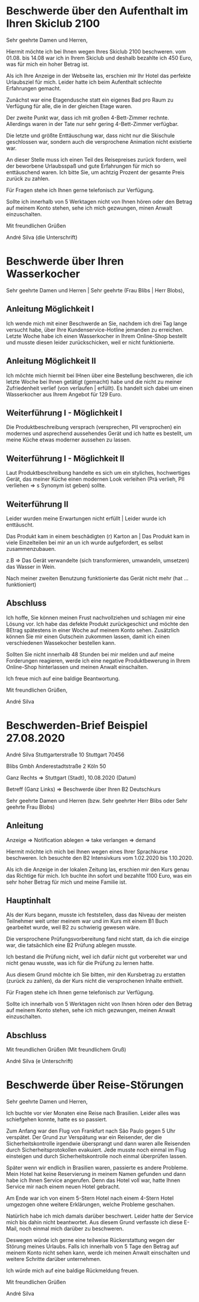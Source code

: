 # Beschwerde über den Aufenthalt im Ihren Skiclub 2100

Sehr geehrte Damen und Herren,

Hiermit möchte ich bei Ihnen wegen Ihres Skiclub 2100 beschweren. vom 01.08. bis 14.08 war ich in Ihrem Skiclub und deshalb bezahlte ich 450 Euro, was für mich ein hoher Betrag ist.

Als ich Ihre Anzeige in der Webseite las, erschien mir Ihr Hotel das perfekte Urlaubsziel für mich. Leider hatte ich beim Aufenthalt schlechte Erfahrungen gemacht. 

Zunächst war eine Etagendusche statt ein eigenes Bad pro Raum zu Verfügung für alle, die in der gleichen Etage waren. 

Der zweite Punkt war, dass ich mit großen 4-Bett-Zimmer rechnte. Allerdings waren in der Tate nur sehr gering 4-Bett-Zimmer verfügbar.

Die letzte und größte Enttäuschung war, dass nicht nur die Skischule geschlossen war, sondern auch die versprochene Animation nicht existierte war. 

An dieser Stelle muss ich einen Teil des Reisepreises zurück fordern, weil der beworbene Urlaubsspaß und gute Erfahrungen für mich so enttäuschend waren. Ich bitte Sie, um achtzig Prozent der gesamte Preis zurück zu zahlen.

Für Fragen stehe ich Ihnen gerne telefonisch zur Verfügung.

Sollte ich innerhalb von 5 Werktagen nicht von Ihnen hören oder den Betrag auf meinem Konto stehen, sehe ich mich gezwungen, minen Anwalt einzuschalten.

Mit freundlichen Grüßen

André Silva
(die Unterschrift)

# Beschwerde über Ihren Wasserkocher

Sehr geehrte Damen und Herren | Sehr geehrte (Frau Blibs | Herr Blobs),

## Anleitung Möglichkeit I

Ich wende mich mit einer Beschwerde an Sie, nachdem ich drei Tag lange versucht habe, über Ihre Kundenservice-Hotline jemanden zu erreichen. Letzte Woche habe ich einen Wasserkocher in Ihrem Online-Shop bestellt und musste diesen leider zurückschicken, weil er nicht funktionierte.

## Anleitung Möglichkeit II

Ich möchte mich hiermit bei IHnen über eine Bestellung beschweren, die ich letzte Woche bei Ihnen getätigt (gemacht) habe und die nicht zu meiner Zufriedenheit verlief (von verlaufen | erfüllt). Es handelt sich dabei um einen Wasserkocher aus Ihrem Angebot für 129 Euro.

## Weiterführung I - Möglichkeit I 

Die Produktbeschreibung versprach (versprechen, PII versprochen) ein modernes und asprechend aussehendes Gerät und ich hatte es bestellt, um meine Küche etwas moderner aussehen zu lassen. 

## Weiterführung I - Möglichkeit II

Laut Produktbeschreibung handelte es sich um ein styliches, hochwertiges Gerät, das meiner Küche einen modernen Look verleihen (Prä verlieh, PII verliehen => s Synonym ist geben) sollte. 

## Weiterführung II 
Leider wurden meine Erwartungen nicht erfüllt | Leider wurde ich enttäuscht.

Das Produkt kam in einem beschädigten (r) Karton an | Das Produkt kam in viele Einzelteilen bei mir an un ich wurde aufgefordert, es selbst zusammenzubauen.

z.B => Das Gerät verwandelte (sich transformieren, umwandeln, umsetzen) das Wasser in Wein.

Nach meiner zweiten Benutzung funktionierte das Gerät nicht mehr (hat ... funktioniert) 

## Abschluss

Ich hoffe, Sie können meinen Frust nachvollziehen und schlagen mir eine Lösung vor. Ich habe das defekte Produkt zurückgeschict und möchte den BEtrag spätestens in einer Woche auf meinem Konto sehen. Zusätzlich können Sie mir einen Gutschein zukommen lassen, damit ich einen verschiedenen Wassekocher bestellen kann.

Sollten Sie nicht innerhalb 48 Stunden bei mir melden und auf meine Forderungen reagieren, werde ich eine negative Produktbewerung in Ihrem Online-Shop hinterlassen und meinen Anwalt einschalten.

Ich freue mich auf eine baldige Beantwortung.

Mit freundlichen Grüßen,

André Silva

# Beschwerden-Brief Beispiel 27.08.2020

André Silva
Stuttgarterstraße 10
Stuttgart
70456

Blibs Gmbh
Anderestadtstraße 2
Köln
50

Ganz Rechts => Stuttgart (Stadt), 10.08.2020 (Datum)

Betreff (Ganz Links) => Beschwerde über Ihren B2 Deutschkurs

Sehr geehrte Damen und Herren (bzw. Sehr geehrter Herr Blibs oder Sehr geehrte Frau Blobs)

## Anleitung ##

Anzeige => Notification
ablegen => take
verlangen => demand

Hiermit möchte ich mich bei Ihnen wegen eines Ihrer Sprachkurse beschweren. Ich besuchte den B2 Intensivkurs vom 1.02.2020 bis 1.10.2020.

Als ich die Anzeige in der lokalen Zeitung las, erschien mir den Kurs genau das Richtige für mich. Ich buchte ihn sofort und bezahlte 1100 Euro, was ein sehr hoher Betrag für mich und meine Familie ist.

## Hauptinhalt
Als der Kurs begann, musste ich feststellen, dass das Niveau der meisten Teilnehmer weit unter meinem war und im Kurs mit einem B1 Buch gearbeitet wurde, weil B2 zu schwierig gewesen wäre.

Die versprochene Prüfungsvorbereitung fand nicht statt, da ich die einzige war, die tatsächlich eine B2 Prüfung ablegen musste.

Ich bestand die Prüfung nicht, weil ich dafür nicht gut vorbereitet war und nicht genau wusste, was ich für die Prüfung zu lernen hatte.

Aus diesem Grund möchte ich Sie bitten, mir den Kursbetrag zu erstatten (zurück zu zahlen), da der Kurs nicht die versprochenen Inhalte enthielt.

Für Fragen stehe ich Ihnen gerne telefonisch zur Verfügung.

Sollte ich innerhalb von 5 Werktagen nicht von Ihnen hören oder den Betrag auf meinem Konto stehen, sehe ich mich gezwungen, meinen Anwalt einzuschalten.

## Abschluss

Mit freundlichen Grüßen (Mit freundlichem Gruß)

André Silva 
(e Unterschrift)

# Beschwerde über Reise-Störungen 
Sehr geehrte Damen und Herren,

Ich buchte vor vier Monaten eine Reise nach Brasilien. Leider alles was schiefgehen konnte, hatte es so passiert.

Zum Anfang war den Flug von Frankfurt nach São Paulo gegen 5 Uhr verspätet. Der Grund zur Verspätung war ein Reisender, der die Sicherheitskontrolle irgendwie übersprangt und dann waren alle Reisenden durch Sicherheitsprotokollen evakuiert. Jede musste noch einmal im Flug einsteigen und durch Sicherheitskontrolle noch einmal überprüfen lassen.

Später wenn wir endlich in Brasilien waren, passierte es andere Probleme. Mein Hotel hat keine Reservierung in meinem Namen gefunden und dann habe ich Ihnen Service angerufen. Denn das Hotel voll war, hatte Ihnen Service mir nach einem neuen Hotel gebracht.

Am Ende war ich von einem 5-Stern Hotel nach einem 4-Stern Hotel umgezogen ohne weitere Erklärungen, welche Probleme geschahen.

Natürlich habe ich mich damals darüber beschwert. Leider hatte der Service mich bis dahin nicht beantwortet. Aus diesem Grund verfasste ich diese E-Mail, noch einmal mich darüber zu beschweren.

Deswegen würde ich gerne eine teilweise Rückerstattung wegen der Störung meines Urlaubs. Falls ich innerhalb von 5 Tage den Betrag auf meinem Konto nicht sehen kann, werde ich meinen Anwalt einschalten und weitere Schritte darüber unternehmen.

Ich würde mich auf eine baldige Rückmeldung freuen. 

Mit freundlichen Grüßen

André Silva
